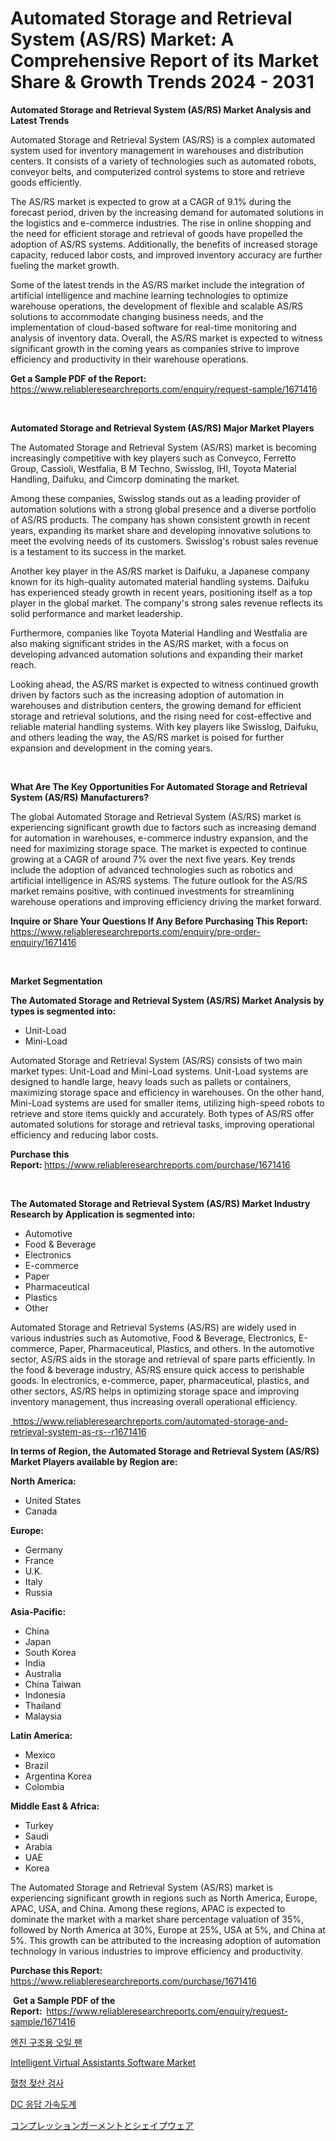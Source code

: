 <p><h1>Automated Storage and Retrieval System (AS/RS) Market: A Comprehensive Report of its Market Share & Growth Trends 2024 - 2031</h1></p><p><strong>Automated Storage and Retrieval System (AS/RS) Market Analysis and Latest Trends</strong></p>
<p><p>Automated Storage and Retrieval System (AS/RS) is a complex automated system used for inventory management in warehouses and distribution centers. It consists of a variety of technologies such as automated robots, conveyor belts, and computerized control systems to store and retrieve goods efficiently.</p><p>The AS/RS market is expected to grow at a CAGR of 9.1% during the forecast period, driven by the increasing demand for automated solutions in the logistics and e-commerce industries. The rise in online shopping and the need for efficient storage and retrieval of goods have propelled the adoption of AS/RS systems. Additionally, the benefits of increased storage capacity, reduced labor costs, and improved inventory accuracy are further fueling the market growth.</p><p>Some of the latest trends in the AS/RS market include the integration of artificial intelligence and machine learning technologies to optimize warehouse operations, the development of flexible and scalable AS/RS solutions to accommodate changing business needs, and the implementation of cloud-based software for real-time monitoring and analysis of inventory data. Overall, the AS/RS market is expected to witness significant growth in the coming years as companies strive to improve efficiency and productivity in their warehouse operations.</p></p>
<p><strong>Get a Sample PDF of the Report:&nbsp;</strong> <a href="https://www.reliableresearchreports.com/enquiry/request-sample/1671416">https://www.reliableresearchreports.com/enquiry/request-sample/1671416</a></p>
<p>&nbsp;</p>
<p><strong>Automated Storage and Retrieval System (AS/RS) Major Market Players</strong></p>
<p><p>The Automated Storage and Retrieval System (AS/RS) market is becoming increasingly competitive with key players such as Conveyco, Ferretto Group, Cassioli, Westfalia, B M Techno, Swisslog, IHI, Toyota Material Handling, Daifuku, and Cimcorp dominating the market. </p><p>Among these companies, Swisslog stands out as a leading provider of automation solutions with a strong global presence and a diverse portfolio of AS/RS products. The company has shown consistent growth in recent years, expanding its market share and developing innovative solutions to meet the evolving needs of its customers. Swisslog's robust sales revenue is a testament to its success in the market.</p><p>Another key player in the AS/RS market is Daifuku, a Japanese company known for its high-quality automated material handling systems. Daifuku has experienced steady growth in recent years, positioning itself as a top player in the global market. The company's strong sales revenue reflects its solid performance and market leadership.</p><p>Furthermore, companies like Toyota Material Handling and Westfalia are also making significant strides in the AS/RS market, with a focus on developing advanced automation solutions and expanding their market reach.</p><p>Looking ahead, the AS/RS market is expected to witness continued growth driven by factors such as the increasing adoption of automation in warehouses and distribution centers, the growing demand for efficient storage and retrieval solutions, and the rising need for cost-effective and reliable material handling systems. With key players like Swisslog, Daifuku, and others leading the way, the AS/RS market is poised for further expansion and development in the coming years.</p></p>
<p>&nbsp;</p>
<p><strong>What Are The Key Opportunities For Automated Storage and Retrieval System (AS/RS) Manufacturers?</strong></p>
<p><p>The global Automated Storage and Retrieval System (AS/RS) market is experiencing significant growth due to factors such as increasing demand for automation in warehouses, e-commerce industry expansion, and the need for maximizing storage space. The market is expected to continue growing at a CAGR of around 7% over the next five years. Key trends include the adoption of advanced technologies such as robotics and artificial intelligence in AS/RS systems. The future outlook for the AS/RS market remains positive, with continued investments for streamlining warehouse operations and improving efficiency driving the market forward.</p></p>
<p><strong>Inquire or Share Your Questions If Any Before Purchasing This Report:</strong> <a href="https://www.reliableresearchreports.com/enquiry/pre-order-enquiry/1671416">https://www.reliableresearchreports.com/enquiry/pre-order-enquiry/1671416</a></p>
<p>&nbsp;</p>
<p><strong>Market Segmentation</strong></p>
<p><strong>The Automated Storage and Retrieval System (AS/RS) Market Analysis by types is segmented into:</strong></p>
<p><ul><li>Unit-Load</li><li>Mini-Load</li></ul></p>
<p><p>Automated Storage and Retrieval System (AS/RS) consists of two main market types: Unit-Load and Mini-Load systems. Unit-Load systems are designed to handle large, heavy loads such as pallets or containers, maximizing storage space and efficiency in warehouses. On the other hand, Mini-Load systems are used for smaller items, utilizing high-speed robots to retrieve and store items quickly and accurately. Both types of AS/RS offer automated solutions for storage and retrieval tasks, improving operational efficiency and reducing labor costs.</p></p>
<p><strong>Purchase this Report:&nbsp;</strong><a href="https://www.reliableresearchreports.com/purchase/1671416">https://www.reliableresearchreports.com/purchase/1671416</a></p>
<p>&nbsp;</p>
<p><strong>The Automated Storage and Retrieval System (AS/RS) Market Industry Research by Application is segmented into:</strong></p>
<p><ul><li>Automotive</li><li>Food & Beverage</li><li>Electronics</li><li>E-commerce</li><li>Paper</li><li>Pharmaceutical</li><li>Plastics</li><li>Other</li></ul></p>
<p><p>Automated Storage and Retrieval Systems (AS/RS) are widely used in various industries such as Automotive, Food & Beverage, Electronics, E-commerce, Paper, Pharmaceutical, Plastics, and others. In the automotive sector, AS/RS aids in the storage and retrieval of spare parts efficiently. In the food & beverage industry, AS/RS ensure quick access to perishable goods. In electronics, e-commerce, paper, pharmaceutical, plastics, and other sectors, AS/RS helps in optimizing storage space and improving inventory management, thus increasing overall operational efficiency.</p></p>
<p><a href="https://www.reliableresearchreports.com/automated-storage-and-retrieval-system-as-rs--r1671416">&nbsp;https://www.reliableresearchreports.com/automated-storage-and-retrieval-system-as-rs--r1671416</a></p>
<p><strong>In terms of Region, the Automated Storage and Retrieval System (AS/RS) Market Players available by Region are:</strong></p>
<p>
    <p> <strong> North America: </strong>
        <ul>
            <li>United States</li>
            <li>Canada</li>
        </ul>
        </p> 
    <p> <strong> Europe: </strong>
        <ul>
            <li>Germany</li>
            <li>France</li>
            <li>U.K.</li>
            <li>Italy</li>
            <li>Russia</li>
        </ul>
        </p> 
    <p> <strong> Asia-Pacific: </strong>
        <ul>
            <li>China</li>
            <li>Japan</li>
            <li>South Korea</li>
            <li>India</li>
            <li>Australia</li>
            <li>China Taiwan</li>
            <li>Indonesia</li>
            <li>Thailand</li>
            <li>Malaysia</li>
        </ul>
        </p> 
    <p> <strong> Latin America: </strong>
        <ul>
            <li>Mexico</li>
            <li>Brazil</li>
            <li>Argentina Korea</li>
            <li>Colombia</li>
        </ul>
        </p> 
    <p> <strong> Middle East & Africa: </strong>
        <ul>
            <li>Turkey</li>
            <li>Saudi</li>
            <li>Arabia</li>
            <li>UAE</li>
            <li>Korea</li>
        </ul>
    </p>
    </p>
<p><p>The Automated Storage and Retrieval System (AS/RS) market is experiencing significant growth in regions such as North America, Europe, APAC, USA, and China. Among these regions, APAC is expected to dominate the market with a market share percentage valuation of 35%, followed by North America at 30%, Europe at 25%, USA at 5%, and China at 5%. This growth can be attributed to the increasing adoption of automation technology in various industries to improve efficiency and productivity.</p></p>
<p><strong>Purchase this Report: </strong><a href="https://www.reliableresearchreports.com/purchase/1671416">https://www.reliableresearchreports.com/purchase/1671416</a></p>
<p>&nbsp;<strong>Get a Sample PDF of the Report:&nbsp;&nbsp;</strong><a href="https://www.reliableresearchreports.com/enquiry/request-sample/1671416">https://www.reliableresearchreports.com/enquiry/request-sample/1671416</a></p>
<p><strong></strong></p>
<p><p><a href="https://medium.com/@edaunhshhs/%EC%97%94%EC%A7%84-%EA%B5%AC%EC%A1%B0%EC%9A%A9-%EC%98%A4%EC%9D%BC%ED%8C%AC-%EC%8B%9C%EC%9E%A5-%ED%86%B5%EC%B0%B0-%EC%8B%9C%EC%9E%A5-%EB%8F%99%ED%96%A5-%EC%84%B1%EC%9E%A5-2024%EB%85%84%EB%B6%80%ED%84%B0-2031%EB%85%84%EA%B9%8C%EC%A7%80-%EC%98%88%EC%B8%A1%EB%90%9C-%EA%B2%83-f133ba25c7bd">엔진 구조용 오일 팬</a></p><p><a href="https://github.com/lorenzaSchmeler/Market-Research-Report-List-1/blob/main/intelligent-virtual-assistants-software-market.md">Intelligent Virtual Assistants Software Market</a></p><p><a href="https://medium.com/@joananitzsche/%ED%98%88%EC%B2%AD-%EB%9D%BD%ED%83%80%ED%8A%B8-%EA%B2%80%EC%82%AC-%EC%8B%9C%EC%9E%A5%EC%9D%98-%EA%B7%9C%EB%AA%A8%EB%8A%94-%EA%B8%80%EB%A1%9C%EB%B2%8C-%EC%82%B0%EC%97%85%EC%97%90%EC%84%9C-%EC%B5%9C%EA%B3%A0%EC%9D%98-%EB%A7%88%EC%BC%80%ED%8C%85-%EC%B1%84%EB%84%90%EC%9D%84-%EB%B3%B4%EC%97%AC%EC%A4%8D%EB%8B%88%EB%8B%A4-97914d4b04d6">혈청 젖산 검사</a></p><p><a href="https://github.com/rcabello548/Market-Research-Report-List-1/blob/main/5264165112389.md">DC 응답 가속도계</a></p><p><a href="https://github.com/ddwcuskozol07187/Market-Research-Report-List-2/blob/main/3333848106913.md">コンプレッションガーメントとシェイプウェア</a></p></p>
